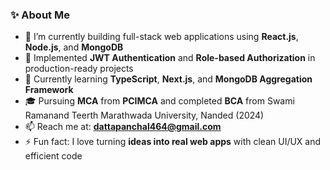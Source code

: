 ### ✨ About Me

- 🔭 I’m currently building full-stack web applications using **React.js**, **Node.js**, and **MongoDB**
- 🔐 Implemented **JWT Authentication** and **Role-based Authorization** in production-ready projects
- 🌱 Currently learning **TypeScript**, **Next.js**, and **MongoDB Aggregation Framework**
- 🎓 Pursuing **MCA** from **PCIMCA** and completed **BCA** from Swami Ramanand Teerth Marathwada University, Nanded (2024)
- 📫 Reach me at: **dattapanchal464@gmail.com**
- ⚡ Fun fact: I love turning **ideas into real web apps** with clean UI/UX and efficient code
